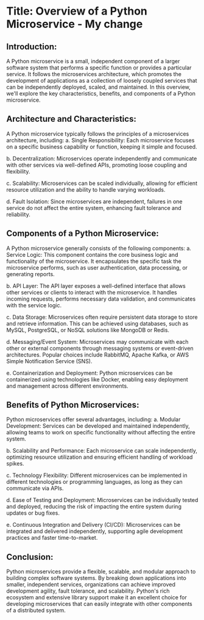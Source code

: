# Title: Overview of a Python Microservice - My change

## Introduction:
A Python microservice is a small, independent component of a larger software system that performs a specific function or provides a particular service. It follows the microservices architecture, which promotes the development of applications as a collection of loosely coupled services that can be independently deployed, scaled, and maintained. In this overview, we'll explore the key characteristics, benefits, and components of a Python microservice.

## Architecture and Characteristics:
A Python microservice typically follows the principles of a microservices architecture, including:
a. Single Responsibility: Each microservice focuses on a specific business capability or function, keeping it simple and focused.

b. Decentralization: Microservices operate independently and communicate with other services via well-defined APIs, promoting loose coupling and flexibility.

c. Scalability: Microservices can be scaled individually, allowing for efficient resource utilization and the ability to handle varying workloads.

d. Fault Isolation: Since microservices are independent, failures in one service do not affect the entire system, enhancing fault tolerance and reliability.

## Components of a Python Microservice:
A Python microservice generally consists of the following components:
a. Service Logic: This component contains the core business logic and functionality of the microservice. It encapsulates the specific task the microservice performs, such as user authentication, data processing, or generating reports.

b. API Layer: The API layer exposes a well-defined interface that allows other services or clients to interact with the microservice. It handles incoming requests, performs necessary data validation, and communicates with the service logic.

c. Data Storage: Microservices often require persistent data storage to store and retrieve information. This can be achieved using databases, such as MySQL, PostgreSQL, or NoSQL solutions like MongoDB or Redis.

d. Messaging/Event System: Microservices may communicate with each other or external components through messaging systems or event-driven architectures. Popular choices include RabbitMQ, Apache Kafka, or AWS Simple Notification Service (SNS).

e. Containerization and Deployment: Python microservices can be containerized using technologies like Docker, enabling easy deployment and management across different environments.

## Benefits of Python Microservices:
Python microservices offer several advantages, including:
a. Modular Development: Services can be developed and maintained independently, allowing teams to work on specific functionality without affecting the entire system.

b. Scalability and Performance: Each microservice can scale independently, optimizing resource utilization and ensuring efficient handling of workload spikes.

c. Technology Flexibility: Different microservices can be implemented in different technologies or programming languages, as long as they can communicate via APIs.

d. Ease of Testing and Deployment: Microservices can be individually tested and deployed, reducing the risk of impacting the entire system during updates or bug fixes.

e. Continuous Integration and Delivery (CI/CD): Microservices can be integrated and delivered independently, supporting agile development practices and faster time-to-market.

## Conclusion:
Python microservices provide a flexible, scalable, and modular approach to building complex software systems. By breaking down applications into smaller, independent services, organizations can achieve improved development agility, fault tolerance, and scalability. Python's rich ecosystem and extensive library support make it an excellent choice for developing microservices that can easily integrate with other components of a distributed system.
